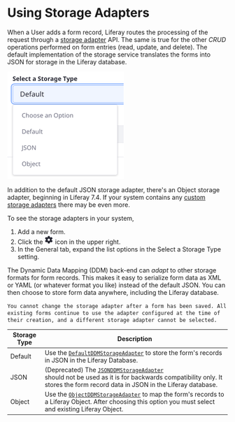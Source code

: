 # Using Storage Adapters

When a User adds a form record, Liferay routes the processing of the request through a [storage adapter](../developer-guide/understanding-form-storage-adapters.md) API. The same is true for the other *CRUD* operations performed on form entries (read, update, and delete). The default implementation of the storage service translates the forms into JSON for storage in the Liferay database.

![The storage adapter for Liferay Forms is configurable.](./using-storage-adapters/images/01.png)

In addition to the default JSON storage adapter, there's an Object storage adapter, beginning in Liferay 7.4. If your system contains any [custom storage adapters](../developer-guide/writing-a-form-storage-adapter.md) there may be even more.

To see the storage adapters in your system,

1. Add a new form.
1. Click the ![Settings](../../../images/icon-settings.png) icon in the upper right.
1. In the General tab, expand the list options in the Select a Storage Type setting.

The Dynamic Data Mapping (DDM) back-end can *adapt* to other storage formats for form records. This makes it easy to serialize form data as XML or YAML (or whatever format you like) instead of the default JSON. You can then choose to store form data anywhere, including the Liferay database.

```{important}
You cannot change the storage adapter after a form has been saved. All existing forms continue to use the adapter configured at the time of their creation, and a different storage adapter cannot be selected.
```

| Storage Type | Description |
| ------------ | ----------- |
| Default      | Use the [`DefaultDDMStorageAdapter`](https://github.com/liferay/liferay-portal/blob/[$LIFERAY_LEARN_PORTAL_GIT_TAG$]/modules/apps/dynamic-data-mapping/dynamic-data-mapping-service/src/main/java/com/liferay/dynamic/data/mapping/internal/storage/DefaultDDMStorageAdapter.java) to store the form's records in JSON in the Liferay Database. |
| JSON | (Deprecated) The [`JSONDDMStorageAdapter`](https://github.com/liferay/liferay-portal/blob/[$LIFERAY_LEARN_PORTAL_GIT_TAG$]/modules/apps/dynamic-data-mapping/dynamic-data-mapping-service/src/main/java/com/liferay/dynamic/data/mapping/internal/storage/JSONDDMStorageAdapter.java)<br /> should not be used as it is for backwards compatibility only. It stores the form record data in JSON in the Liferay database. |
| Object       | Use the [`ObjectDDMStorageAdapter`](https://github.com/liferay/liferay-portal/blob/[$LIFERAY_LEARN_PORTAL_GIT_TAG$]/modules/apps/object/object-dynamic-data-mapping/src/main/java/com/liferay/object/dynamic/data/mapping/internal/storage/ObjectDDMStorageAdapter.java) to map the form's records to a Liferay Object. After choosing this option you must select and existing Liferay Object. |
